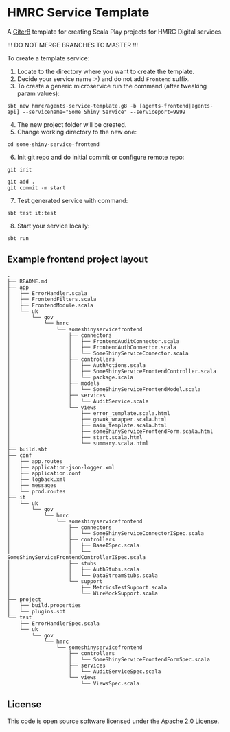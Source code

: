 
# HMRC Service Template

A [Giter8](http://www.foundweekends.org/giter8/) template for creating Scala Play projects for HMRC Digital services.

!!! DO NOT MERGE BRANCHES TO MASTER !!!

To create a template service:

1. Locate to the directory where you want to create the template.
2. Decide your service name :-) and do not add `Frontend` suffix.
3. To create a generic microservice run the command (after tweaking param values):

  ```
  sbt new hmrc/agents-service-template.g8 -b [agents-frontend|agents-api] --servicename="Some Shiny Service" --serviceport=9999
  ```
  
4. The new project folder will be created.
5. Change working directory to the new one:

  `cd some-shiny-service-frontend`

6. Init git repo and do initial commit or configure remote repo:

  ```
  git init
  
  git add .
  git commit -m start
  ```

7. Test generated service with command:

  ```
  sbt test it:test
  ```
  
8. Start your service locally:

  ```
  sbt run
  ```
  
## Example frontend project layout

```
.
├── README.md
├── app
│   ├── ErrorHandler.scala
│   ├── FrontendFilters.scala
│   ├── FrontendModule.scala
│   └── uk
│       └── gov
│           └── hmrc
│               └── someshinyservicefrontend
│                   ├── connectors
│                   │   ├── FrontendAuditConnector.scala
│                   │   ├── FrontendAuthConnector.scala
│                   │   └── SomeShinyServiceConnector.scala
│                   ├── controllers
│                   │   ├── AuthActions.scala
│                   │   ├── SomeShinyServiceFrontendController.scala
│                   │   └── package.scala
│                   ├── models
│                   │   └── SomeShinyServiceFrontendModel.scala
│                   ├── services
│                   │   └── AuditService.scala
│                   └── views
│                       ├── error_template.scala.html
│                       ├── govuk_wrapper.scala.html
│                       ├── main_template.scala.html
│                       ├── someShinyServiceFrontendForm.scala.html
│                       ├── start.scala.html
│                       └── summary.scala.html
├── build.sbt
├── conf
│   ├── app.routes
│   ├── application-json-logger.xml
│   ├── application.conf
│   ├── logback.xml
│   ├── messages
│   └── prod.routes
├── it
│   └── uk
│       └── gov
│           └── hmrc
│               └── someshinyservicefrontend
│                   ├── connectors
│                   │   └── SomeShinyServiceConnectorISpec.scala
│                   ├── controllers
│                   │   ├── BaseISpec.scala
│                   │   └── SomeShinyServiceFrontendControllerISpec.scala
│                   ├── stubs
│                   │   ├── AuthStubs.scala
│                   │   └── DataStreamStubs.scala
│                   └── support
│                       ├── MetricsTestSupport.scala
│                       └── WireMockSupport.scala
├── project
│   ├── build.properties
│   └── plugins.sbt
└── test
    ├── ErrorHandlerSpec.scala
    └── uk
        └── gov
            └── hmrc
                └── someshinyservicefrontend
                    ├── controllers
                    │   └── SomeShinyServiceFrontendFormSpec.scala
                    ├── services
                    │   └── AuditServiceSpec.scala
                    └── views
                        └── ViewsSpec.scala
```

## License

This code is open source software licensed under the [Apache 2.0 License]("http://www.apache.org/licenses/LICENSE-2.0.html").
